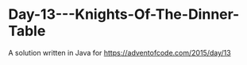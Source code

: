 # Day-13---Knights-Of-The-Dinner-Table

A solution written in Java for https://adventofcode.com/2015/day/13
